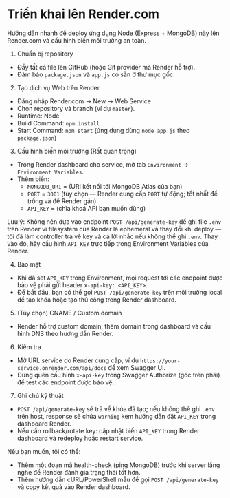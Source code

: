 # Triển khai lên Render.com

Hướng dẫn nhanh để deploy ứng dụng Node (Express + MongoDB) này lên Render.com và cấu hình biến môi trường an toàn.

1) Chuẩn bị repository
- Đẩy tất cả file lên GitHub (hoặc Git provider mà Render hỗ trợ).
- Đảm bảo `package.json` và `app.js` có sẵn ở thư mục gốc.

2) Tạo dịch vụ Web trên Render
- Đăng nhập Render.com → New → Web Service
- Chọn repository và branch (ví dụ `master`).
- Runtime: Node
- Build Command: `npm install`
- Start Command: `npm start` (ứng dụng dùng `node app.js` theo `package.json`)

3) Cấu hình biến môi trường (Rất quan trọng)
- Trong Render dashboard cho service, mở tab `Environment` → `Environment Variables`.
- Thêm biến:
  - `MONGODB_URI` = (URI kết nối tới MongoDB Atlas của bạn)
  - `PORT` = `3001` (tùy chọn — Render cung cấp `PORT` tự động; tốt nhất để trống và để Render gán)
  - `API_KEY` = (chìa khoá API bạn muốn dùng)

Lưu ý: Không nên dựa vào endpoint `POST /api/generate-key` để ghi file `.env` trên Render vì filesystem của Render là ephemeral và thay đổi khi deploy — tôi đã làm controller trả về key và cả lời nhắc nếu không thể ghi `.env`. Thay vào đó, hãy cấu hình `API_KEY` trực tiếp trong Environment Variables của Render.

4) Bảo mật
- Khi đã set `API_KEY` trong Environment, mọi request tới các endpoint được bảo vệ phải gửi header `x-api-key: <API_KEY>`.
- Để bắt đầu, bạn có thể gọi `POST /api/generate-key` trên môi trường local để tạo khóa hoặc tạo thủ công trong Render dashboard.

5) (Tùy chọn) CNAME / Custom domain
- Render hỗ trợ custom domain; thêm domain trong dashboard và cấu hình DNS theo hướng dẫn Render.

6) Kiểm tra
- Mở URL service do Render cung cấp, ví dụ `https://your-service.onrender.com/api/docs` để xem Swagger UI.
- Đừng quên cấu hình `x-api-key` trong Swagger Authorize (góc trên phải) để test các endpoint được bảo vệ.

7) Ghi chú kỹ thuật
- `POST /api/generate-key` sẽ trả về khóa đã tạo; nếu không thể ghi `.env` trên host, response sẽ chứa `warning` kèm hướng dẫn đặt `API_KEY` trong dashboard Render.
- Nếu cần rollback/rotate key: cập nhật biến `API_KEY` trong Render dashboard và redeploy hoặc restart service.

Nếu bạn muốn, tôi có thể:
- Thêm một đoạn mã health-check (ping MongoDB) trước khi server lắng nghe để Render đánh giá trạng thái tốt hơn.
- Thêm hướng dẫn cURL/PowerShell mẫu để gọi `POST /api/generate-key` và copy kết quả vào Render dashboard.
